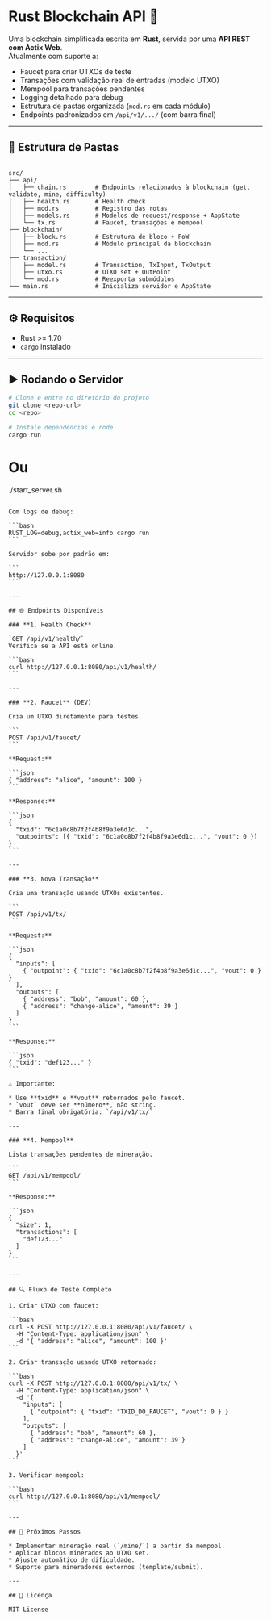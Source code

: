 # Rust Blockchain API 🚀

Uma blockchain simplificada escrita em **Rust**, servida por uma **API REST com Actix Web**.  
Atualmente com suporte a:

- Faucet para criar UTXOs de teste
- Transações com validação real de entradas (modelo UTXO)
- Mempool para transações pendentes
- Logging detalhado para debug
- Estrutura de pastas organizada (`mod.rs` em cada módulo)
- Endpoints padronizados em `/api/v1/.../` (com barra final)

---

## 📂 Estrutura de Pastas

```

src/
├── api/
│   ├── chain.rs        # Endpoints relacionados à blockchain (get, validate, mine, difficulty)
│   ├── health.rs       # Health check
│   ├── mod.rs          # Registro das rotas
│   ├── models.rs       # Modelos de request/response + AppState
│   └── tx.rs           # Faucet, transações e mempool
├── blockchain/
│   ├── block.rs        # Estrutura de bloco + PoW
│   ├── mod.rs          # Módulo principal da blockchain
│   └── ...
├── transaction/
│   ├── model.rs        # Transaction, TxInput, TxOutput
│   ├── utxo.rs         # UTXO set + OutPoint
│   └── mod.rs          # Reexporta submódulos
└── main.rs             # Inicializa servidor e AppState

````

---

## ⚙️ Requisitos

- Rust >= 1.70
- `cargo` instalado

---

## ▶️ Rodando o Servidor

```bash
# Clone e entre no diretório do projeto
git clone <repo-url>
cd <repo>

# Instale dependências e rode
cargo run
````

# Ou
./start_server.sh
````

Com logs de debug:

```bash
RUST_LOG=debug,actix_web=info cargo run
```

Servidor sobe por padrão em:

```
http://127.0.0.1:8080
```

---

## 🌐 Endpoints Disponíveis

### **1. Health Check**

`GET /api/v1/health/`
Verifica se a API está online.

```bash
curl http://127.0.0.1:8080/api/v1/health/
```

---

### **2. Faucet** (DEV)

Cria um UTXO diretamente para testes.

```
POST /api/v1/faucet/
```

**Request:**

```json
{ "address": "alice", "amount": 100 }
```

**Response:**

```json
{
  "txid": "6c1a0c8b7f2f4b8f9a3e6d1c...",
  "outpoints": [{ "txid": "6c1a0c8b7f2f4b8f9a3e6d1c...", "vout": 0 }]
}
```

---

### **3. Nova Transação**

Cria uma transação usando UTXOs existentes.

```
POST /api/v1/tx/
```

**Request:**

```json
{
  "inputs": [
    { "outpoint": { "txid": "6c1a0c8b7f2f4b8f9a3e6d1c...", "vout": 0 } }
  ],
  "outputs": [
    { "address": "bob", "amount": 60 },
    { "address": "change-alice", "amount": 39 }
  ]
}
```

**Response:**

```json
{ "txid": "def123..." }
```

⚠️ Importante:

* Use **txid** e **vout** retornados pelo faucet.
* `vout` deve ser **número**, não string.
* Barra final obrigatória: `/api/v1/tx/`

---

### **4. Mempool**

Lista transações pendentes de mineração.

```
GET /api/v1/mempool/
```

**Response:**

```json
{
  "size": 1,
  "transactions": [
    "def123..."
  ]
}
```

---

## 🔍 Fluxo de Teste Completo

1. Criar UTXO com faucet:

```bash
curl -X POST http://127.0.0.1:8080/api/v1/faucet/ \
  -H "Content-Type: application/json" \
  -d '{ "address": "alice", "amount": 100 }'
```

2. Criar transação usando UTXO retornado:

```bash
curl -X POST http://127.0.0.1:8080/api/v1/tx/ \
  -H "Content-Type: application/json" \
  -d '{
    "inputs": [
      { "outpoint": { "txid": "TXID_DO_FAUCET", "vout": 0 } }
    ],
    "outputs": [
      { "address": "bob", "amount": 60 },
      { "address": "change-alice", "amount": 39 }
    ]
  }'
```

3. Verificar mempool:

```bash
curl http://127.0.0.1:8080/api/v1/mempool/
```

---

## 📌 Próximos Passos

* Implementar mineração real (`/mine/`) a partir da mempool.
* Aplicar blocos minerados ao UTXO set.
* Ajuste automático de dificuldade.
* Suporte para mineradores externos (template/submit).

---

## 📜 Licença

MIT License
